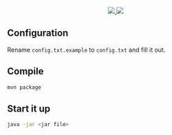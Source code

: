 <p align="center">
  <a href="https://opensource.org/licenses/Apache-2.0">
    <img src="https://img.shields.io/badge/License-Apache%202.0-blue.svg">
  </a>
  <a href="https://discord.gg/ZEFrfj5">
    <img src="https://discordapp.com/api/guilds/582372920047829014/embed.png">
  </a>
</p>

## Configuration

Rename `config.txt.example` to `config.txt` and fill it out.

## Compile

```bash
mvn package
```

## Start it up

```bash
java -jar <jar file>
```
